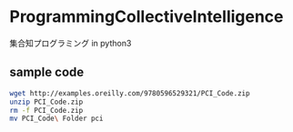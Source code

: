 # ProgrammingCollectiveIntelligence
集合知プログラミング in python3

## sample code

```sh
wget http://examples.oreilly.com/9780596529321/PCI_Code.zip
unzip PCI_Code.zip
rm -f PCI_Code.zip
mv PCI_Code\ Folder pci
```
